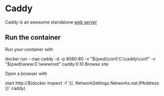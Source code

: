 # Caddy

Caddy is an awesome standalone [web server](https://caddyserver.com)

## Run the container

Run your container with

docker run --nae caddy -d -p 8080:80 -v "$(pwd)\conf:C:\caddy\conf" -v "$(pwd)\www:C:\wwwroot" caddy:0.10
Browse site

Open a browser with

start http://$(docker inspect -f '{{ .NetworkSettings.Networks.nat.IPAddress }}' caddy)
